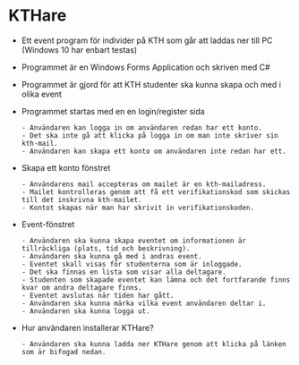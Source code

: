 # KTHare

* Ett event program för individer på KTH som går att laddas ner till PC (Windows 10 har enbart testas) 
* Programmet är en Windows Forms Application och skriven med C# 
* Programmet är gjord för att KTH studenter ska kunna skapa och med i olika event  

* Programmet startas med en en login/register sida

      - Användaren kan logga in om användaren redan har ett konto.
      - Det ska inte gå att klicka på logga in om man inte skriver sin kth-mail. 
      - Användaren kan skapa ett konto om användaren inte redan har ett. 

* Skapa ett konto fönstret

      - Användarens mail accepteras om mailet är en kth-mailadress.
      - Mailet kontrolleras genom att få ett verifikationskod som skickas till det inskrivna kth-mailet.
      - Kontot skapas när man har skrivit in verifikationskoden.

* Event-fönstret

      - Användaren ska kunna skapa eventet om informationen är tillräckliga (plats, tid och beskrivning). 
      - Användaren ska kunna gå med i andras event.
      - Eventet skall visas för studenterna som är inloggade. 
      - Det ska finnas en lista som visar alla deltagare.
      - Studenten som skapade eventet kan lämna och det fortfarande finns kvar om andra deltagare finns.
      - Eventet avslutas när tiden har gått.
      - Användaren ska kunna märka vilka event användaren deltar i.
      - Användaren ska kunna logga ut.
              
              
* Hur användaren installerar KTHare?

      - Användaren ska kunna ladda ner KTHare genom att klicka på länken som är bifogad nedan.
